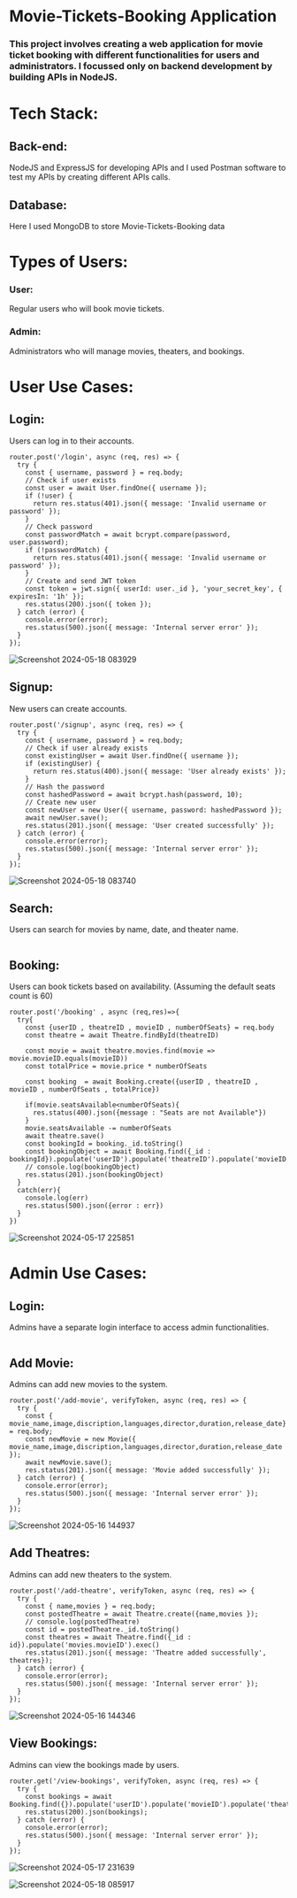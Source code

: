 # Movie-Tickets-Booking Application

### This project involves creating a web application for movie ticket booking with different functionalities for users and administrators. I focussed only on backend development by building APIs in NodeJS.

# Tech Stack:
## Back-end: 
NodeJS and ExpressJS for developing APIs and I used Postman software to test my APIs by creating different APIs calls.
## Database: 
Here I used MongoDB to store Movie-Tickets-Booking data

# Types of Users:
### User: 
Regular users who will book movie tickets.
### Admin: 
Administrators who will manage movies, theaters, and bookings.

# User Use Cases:
## Login: 
Users can log in to their accounts.
```
router.post('/login', async (req, res) => {
  try {
    const { username, password } = req.body;
    // Check if user exists
    const user = await User.findOne({ username });
    if (!user) {
      return res.status(401).json({ message: 'Invalid username or password' });
    }
    // Check password
    const passwordMatch = await bcrypt.compare(password, user.password);
    if (!passwordMatch) {
      return res.status(401).json({ message: 'Invalid username or password' });
    }
    // Create and send JWT token
    const token = jwt.sign({ userId: user._id }, 'your_secret_key', { expiresIn: '1h' });
    res.status(200).json({ token });
  } catch (error) {
    console.error(error);
    res.status(500).json({ message: 'Internal server error' });
  }   
});
```
![Screenshot 2024-05-18 083929](https://github.com/Guhanandan/Movie-Tickets-Booking/assets/100425381/1eae7ce2-2034-4917-b1a3-22e576533a07)

## Signup: 
New users can create accounts.
```
router.post('/signup', async (req, res) => {
  try {
    const { username, password } = req.body;
    // Check if user already exists
    const existingUser = await User.findOne({ username });
    if (existingUser) {
      return res.status(400).json({ message: 'User already exists' });
    }
    // Hash the password
    const hashedPassword = await bcrypt.hash(password, 10);
    // Create new user
    const newUser = new User({ username, password: hashedPassword });
    await newUser.save();
    res.status(201).json({ message: 'User created successfully' });
  } catch (error) {
    console.error(error);
    res.status(500).json({ message: 'Internal server error' });
  }
});
```
![Screenshot 2024-05-18 083740](https://github.com/Guhanandan/Movie-Tickets-Booking/assets/100425381/a8a4a0c8-dc1f-4b23-bdb3-71b8a16eff63)

## Search: 
Users can search for movies by name, date, and theater name.
```

```
## Booking:
Users can book tickets based on availability. (Assuming the default seats count is 60)
```
router.post('/booking' , async (req,res)=>{
  try{
    const {userID , theatreID , movieID , numberOfSeats} = req.body
    const theatre = await Theatre.findById(theatreID)

    const movie = await theatre.movies.find(movie => movie.movieID.equals(movieID))
    const totalPrice = movie.price * numberOfSeats

    const booking  = await Booking.create({userID , theatreID , movieID , numberOfSeats , totalPrice})

    if(movie.seatsAvailable<numberOfSeats){
      res.status(400).json({message : "Seats are not Available"})
    }
    movie.seatsAvailable -= numberOfSeats
    await theatre.save()
    const bookingId = booking._id.toString()
    const bookingObject = await Booking.find({_id : bookingId}).populate('userID').populate('theatreID').populate('movieID')
    // console.log(bookingObject)
    res.status(201).json(bookingObject)
  }
  catch(err){
    console.log(err)
    res.status(500).json({error : err})
  }
})
```
![Screenshot 2024-05-17 225851](https://github.com/Guhanandan/Movie-Tickets-Booking/assets/100425381/1ae4b975-6869-4f8c-ab77-5e66faa18ab4)


# Admin Use Cases:
## Login: 
Admins have a separate login interface to access admin functionalities.
```

```

## Add Movie: 
Admins can add new movies to the system.
```
router.post('/add-movie', verifyToken, async (req, res) => {
  try {
    const { movie_name,image,discription,languages,director,duration,release_date} = req.body;
    const newMovie = new Movie({ movie_name,image,discription,languages,director,duration,release_date });
    await newMovie.save();
    res.status(201).json({ message: 'Movie added successfully' });
  } catch (error) {
    console.error(error);
    res.status(500).json({ message: 'Internal server error' });
  }
});
```
![Screenshot 2024-05-16 144937](https://github.com/Guhanandan/Movie-Tickets-Booking/assets/100425381/c4d1876e-09de-4f76-8d1a-001a25c9e3e1)


## Add Theatres: 
Admins can add new theaters to the system.
```
router.post('/add-theatre', verifyToken, async (req, res) => {
  try {
    const { name,movies } = req.body;
    const postedTheatre = await Theatre.create({name,movies });
    // console.log(postedTheatre)
    const id = postedTheatre._id.toString()
    const theatres = await Theatre.find({_id : id}).populate('movies.movieID').exec()
    res.status(201).json({ message: 'Theatre added successfully', theatres});
  } catch (error) {
    console.error(error);
    res.status(500).json({ message: 'Internal server error' });
  }
});
```
![Screenshot 2024-05-16 144346](https://github.com/Guhanandan/Movie-Tickets-Booking/assets/100425381/cac1c7e2-de3f-49dd-883b-c8d85da973d9)



## View Bookings: 
Admins can view the bookings made by users.
```
router.get('/view-bookings', verifyToken, async (req, res) => {
  try {
    const bookings = await Booking.find({}).populate('userID').populate('movieID').populate('theatreID');
    res.status(200).json(bookings);
  } catch (error) {
    console.error(error);
    res.status(500).json({ message: 'Internal server error' });
  }
});
```
![Screenshot 2024-05-17 231639](https://github.com/Guhanandan/Movie-Tickets-Booking/assets/100425381/46f19e1e-ebe5-4605-8dbd-53c5cc898606)

![Screenshot 2024-05-18 085917](https://github.com/Guhanandan/Movie-Tickets-Booking/assets/100425381/4c832f44-83d8-4196-a7c1-394ac12c0d6a)
